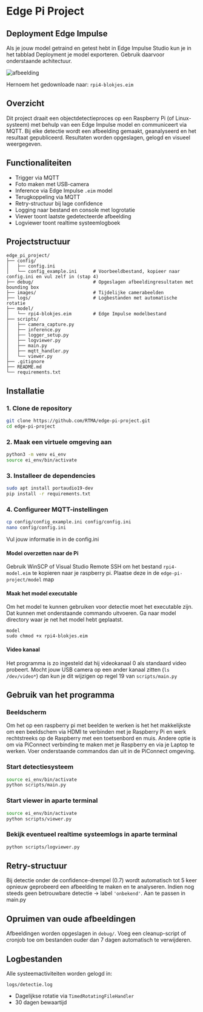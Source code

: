 # Edge Pi Project

## Deployment Edge Impulse
Als je jouw model getraind en getest hebt in Edge Impulse Studio kun je in het tabblad Deployment je model exporteren. Gebruik daarvoor onderstaande achitectuur. 

![afbeelding](https://github.com/user-attachments/assets/1882c7b7-7f1a-4e60-947f-570e6e7920c7)

Hernoem het gedownloade naar: `rpi4-blokjes.eim`

## Overzicht
Dit project draait een objectdetectieproces op een Raspberry Pi (of Linux-systeem) met behulp van een Edge Impulse model en communiceert via MQTT. Bij elke detectie wordt een afbeelding gemaakt, geanalyseerd en het resultaat gepubliceerd. Resultaten worden opgeslagen, gelogd en visueel weergegeven.

## Functionaliteiten
- Trigger via MQTT
- Foto maken met USB-camera
- Inference via Edge Impulse `.eim` model
- Terugkoppeling via MQTT
- Retry-structuur bij lage confidence
- Logging naar bestand en console met logrotatie
- Viewer toont laatste gedetecteerde afbeelding
- Logviewer toont realtime systeemlogboek

## Projectstructuur

```
edge_pi_project/
├── config/
│   ├── config.ini              
│   └── config_example.ini      # Voorbeeldbestand, kopieer naar config.ini en vul zelf in (stap 4)
├── debug/                      # Opgeslagen afbeeldingresultaten met bounding box
├── images/                     # Tijdelijke camerabeelden
├── logs/                       # Logbestanden met automatische rotatie
├── model/
│   └── rpi4-blokjes.eim        # Edge Impulse modelbestand
├── scripts/
│   ├── camera_capture.py
│   ├── inference.py
│   ├── logger_setup.py
│   ├── logviewer.py
│   ├── main.py
│   ├── mqtt_handler.py
│   └── viewer.py
├── .gitignore
├── README.md
└── requirements.txt
```

## Installatie

### 1. Clone de repository
```bash
git clone https://github.com/RTMA/edge-pi-project.git
cd edge-pi-project
```

### 2. Maak een virtuele omgeving aan
```bash
python3 -m venv ei_env
source ei_env/bin/activate
```

### 3. Installeer de dependencies
```bash
sudo apt install portaudio19-dev
pip install -r requirements.txt
```

### 4. Configureer MQTT-instellingen
```bash
cp config/config_example.ini config/config.ini
nano config/config.ini
```
Vul jouw informatie in in de config.ini

#### Model overzetten naar de Pi
Gebruik WinSCP of Visual Studio Remote SSH om het bestand `rpi4-model.eim` te kopieren naar je raspberry pi.
Plaatse deze in de `edge-pi-project/model` map 

#### Maak het model executable 
Om het model te kunnen gebruiken voor detectie moet het executable zijn. Dat kunnen met onderstaande commando uitvoeren. 
Ga naar model directory waar je net het model hebt geplaatst.
```
model
sudo chmod +x rpi4-blokjes.eim
```

#### Video kanaal
Het programma is zo ingesteld dat hij videokanaal 0 als standaard video probeert. Mocht jouw USB camera op een ander kanaal zitten (`ls /dev/video*`) dan kun je dit wijzigen op regel 19 van `scripts/main.py` 

## Gebruik van het programma
### Beeldscherm
Om het op een raspberry pi met beelden te werken is het het makkelijkste om een beeldschem via HDMI te verbinden met je Raspberry Pi en werk rechtstreeks op de Raspberry met een toetsenbord en muis. 
Andere optie is om via PiConnect verbinding te maken met je Raspberry en via je Laptop te werken. Voer onderstaande commandos dan uit in de PiConnect omgeving. 

### Start detectiesysteem
```bash
source ei_env/bin/activate
python scripts/main.py
```

### Start viewer in aparte terminal
```bash
source ei_env/bin/activate
python scripts/viewer.py
```

### Bekijk eventueel realtime systeemlogs in aparte terminal
```bash
python scripts/logviewer.py
```

## Retry-structuur
Bij detectie onder de confidence-drempel (0.7) wordt automatisch tot 5 keer opnieuw geprobeerd een afbeelding te maken en te analyseren. Indien nog steeds geen betrouwbare detectie → label `'onbekend'`. Aan te passen in main.py

## Opruimen van oude afbeeldingen
Afbeeldingen worden opgeslagen in `debug/`. Voeg een cleanup-script of cronjob toe om bestanden ouder dan 7 dagen automatisch te verwijderen.

## Logbestanden
Alle systeemactiviteiten worden gelogd in:
```
logs/detectie.log
```
- Dagelijkse rotatie via `TimedRotatingFileHandler`
- 30 dagen bewaartijd

